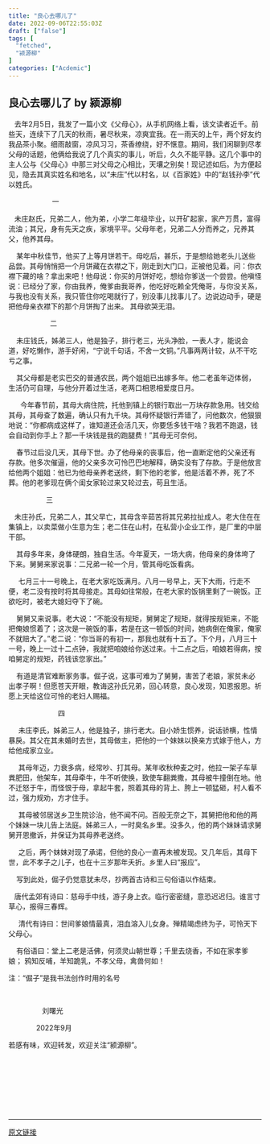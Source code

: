 ```yaml
---
title: "良心去哪儿了"
date: 2022-09-06T22:55:03Z
draft: ["false"]
tags: [
  "fetched",
  "颍源柳"
]
categories: ["Acdemic"]
---
```

良心去哪儿了 by 颍源柳
------
<div><p>   去年2月5日，我发了一篇小文《父母心》，从手机网络上看，该文读者近千。前些天，连续下了几天的秋雨，暑尽秋来，凉爽宜我。在一雨天的上午，两个好友约我品茶小聚。细雨敲窗，凉风习习，茶香缭绕，好不惬意。期间，我们闲聊到尽孝父母的话题，他俩给我说了几个真实的事儿，听后，久久不能平静。这几个事中的主人公与《父母心》中那三对父母之心相比，天壤之别矣！现记述如后。为方便起见，隐去其真实姓名和地名，以“未庄”代以村名，以《百家姓》中的“赵钱孙李”代以姓氏。</p><p>                      一</p><p>   未庄赵氏，兄弟二人，他为弟，小学二年级毕业，以开矿起家，家产万贯，富得流油；其兄，身有先天之疾，家境平平。父母年老，兄弟二人分而养之，兄养其父，他养其母。</p><p>    某年中秋佳节，他买了上等月饼若干。母吃后，甚乐，于是想给她老头儿送些品尝。其母悄悄把一个月饼藏在衣襟之下，刚走到大门口，正被他见着。问：你衣襟下藏的啥？拿出来吧！他母说：你买的月饼好吃，想给你爹送一个尝尝。他嗔怪说：已经分了家，你由我养，俺爹由我哥养，他吃好吃赖全凭俺哥，与你没关系，与我也没有关系，我只管住你吃喝就行了，别没事儿找事儿了。边说边动手，硬是把他母亲衣襟下的那个月饼掏了出来。 其母欲哭无泪。</p><p>                     二</p><p>    未庄钱氏，姊弟三人，他是独子，排行老三，光头净脸，一表人才，能说会道，好吃懒作，游手好闲，“宁说千句话，不舍一文铜。”凡事两两计较，从不干吃亏之事。</p><p>    其父母都是老实巴交的普通农民，两个姐姐已出嫁多年。他二老虽年迈体弱，生活仍可自理，与他分开着过生活，老两口相恩相爱度日月。</p><p>      今年春节前，其母大病住院，托他到镇上的银行取出一万块存款急用。钱交给其母，其母查了数遍，确认只有九千块。其母怀疑银行弄错了，问他数次，他狠狠地说：“你都病成这样了，谁知道还会活几天，你要恁多钱干啥？我若不跑退，钱会自动到你手上？那一千块钱是我的跑腿费！”其母无可奈何。</p><p>    春节过后没几天，其母下世。办了他母亲的丧事后，他一直断定他的父亲还有存款。他多次催逼，他的父亲多次可怜巴巴地解释，确实没有了存款。于是他放言给他两个姐姐：他已为他母亲养老送终，剩下他的老爹，他是活着不养，死了不葬。他的老爹现在俩个闺女家轮过来又轮过去，苟且生活。</p><p>                   三</p><p>   未庄孙氏，兄弟二人，其父早亡，其母含辛茹苦将其兄弟拉扯成人。老大住在在集镇上，以卖菜做小生意为生；老二住在山村，在私营小企业工作，是厂里的中层干部。</p><p>    其母多年来，身体硬朗，独自生活。今年夏天，一场大病，他母亲的身体垮了下来。舅舅来家说事：二兄弟一轮一个月，管其母吃饭看病。</p><p>     七月三十一号晚上，在老大家吃饭满月。八月一号早上，天下大雨，行走不便，老二没有按时将其母接走。其母如往常般，在老大家的饭锅里剩了一碗饭。正欲吃时，被老大媳妇夺下了碗。</p><p>    舅舅又来说事。老大说：“不能没有规矩，舅舅定了规矩，就得按规钜来，不能把俺娘惯着了；这次是一碗饭的事，若是在这一顿饭的时间，她病倒在俺家，俺家不就赔大了。”老二说：“你当哥的有初一，那我也就有十五了。下个月，八月三十一号，晚上一过十二点钟，我就把咱娘给你送过来。十二点之后，咱娘若得病，按咱舅定的规矩，药钱该您家出。”</p><p>    有道是清官难断家务事。倔子说，这事可难为了舅舅，害苦了老娘，家贫未必出孝子啊！<span>但愿苍天开眼，教诲这孙氏兄弟，回心转意，良心发现，知恩报恩。祈愿上天给这位可怜的老妇人赐福。</span><span>   </span></p><p><span>                         四</span></p><p>     未庄李氏，姊弟三人，他是独子，排行老大。自小娇生惯养，说话骄横，性情暴戾。其父在其未婚时去世，其母做主，把他的一个妹妹以换亲方式嫁于他人，方给他成家立业。</p><p>     其母年迈，力衰多病，经常吵、打其母。某年收秋种麦之时，他拉一架子车草粪肥田，他架车，其母牵牛，牛不听使换，致使车翻粪撒，其母被牛撞倒在地。他不迁怒于牛，而怪恨于母，拿起牛套，照着其母的背上、胯上一顿猛砸，村人看不过，强力规劝，方才住手。</p><p>     其母被邻居送乡卫生院诊治，他不闻不问。百般无奈之下，其舅把他和他的两个妹妹一块儿告上法庭。姊弟三人，一时臭名乡里。没多久，他的两个妹妹请求舅舅开恩撤诉，并保证为其母养老送终。</p><p>     之后，两个妹妹对现了承诺，但他的良心一直再未被发现。又几年后，其母下世，此不孝子之儿子，也在十三岁那年夭折。乡里人曰“报应”。</p><p>    写到此处，倔子仍觉意犹未尽，抄两首古诗和三句俗语以作结束。</p><p>   <span>唐代孟郊有诗曰：慈母手中线，游子身上衣。临行密密缝，意恐迟迟归。谁言寸草心，报得三春辉。</span></p><p>     清代有诗曰：世间爹娘情最真，泪血溶入儿女身。殚精竭虑终为子，可怜天下父母心。</p><p>    有俗语曰：堂上二老是活佛，何须灵山朝世尊；千里去烧香，不如在家孝爹娘；<span> 鸦知反哺，羊知跪乳，不孝父母，禽兽何如！     </span></p><p><span>注：“倔子”是我书法创作时用的名号</span></p><p><span>                </span></p><p><span>                 刘曙光</span></p><p><span>              2022年9月</span></p><p><span>若感有味，欢迎转发，欢迎关注“颍源柳”。</span></p><p>  </p><p> </p><p><br></p><p><br></p></div>  
<hr>
<a href="https://mp.weixin.qq.com/s/uBoMuQBHGGj9hWk1czVwkA",target="_blank" rel="noopener noreferrer">原文链接</a>
